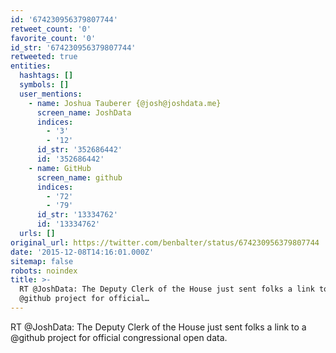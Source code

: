 ```yaml
---
id: '674230956379807744'
retweet_count: '0'
favorite_count: '0'
id_str: '674230956379807744'
retweeted: true
entities:
  hashtags: []
  symbols: []
  user_mentions:
    - name: Joshua Tauberer {@josh@joshdata.me}
      screen_name: JoshData
      indices:
        - '3'
        - '12'
      id_str: '352686442'
      id: '352686442'
    - name: GitHub
      screen_name: github
      indices:
        - '72'
        - '79'
      id_str: '13334762'
      id: '13334762'
  urls: []
original_url: https://twitter.com/benbalter/status/674230956379807744
date: '2015-12-08T14:16:01.000Z'
sitemap: false
robots: noindex
title: >-
  RT @JoshData: The Deputy Clerk of the House just sent folks a link to a
  @github project for official…
---
```


RT @JoshData: The Deputy Clerk of the House just sent folks a link to a @github project for official congressional open data.